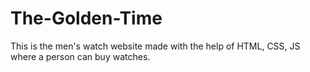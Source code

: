 # The-Golden-Time
This is the men's watch website made with the help of HTML, CSS, JS where a person can buy watches.

